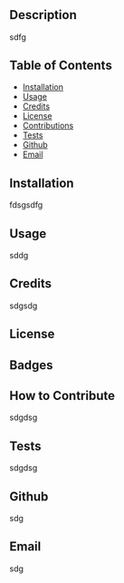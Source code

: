# <asdasf>

  ## Description
  
  sdfg
  
  ## Table of Contents
  
  - [Installation](#installation)
  - [Usage](#usage)
  - [Credits](#credits)
  - [License](#license)
  - [Contributions](#contributions)
  - [Tests](#tests)
  - [Github](#github)
  - [Email](#email)
  
  ## Installation
  
  fdsgsdfg
  
  ## Usage
  
  sddg

  ## Credits

  sdgsdg
  
  ## License

   

  ## Badges

  
  
  ## How to Contribute

  sdgdsg
  
  ## Tests

  sdgdsg

  ## Github

  sdg
    
  ## Email

  sdg